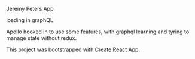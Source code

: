 
Jeremy Peters App

loading in graphQL

Apollo hooked in to use some features, with graphql learning and tyring to manage state without redux.



This project was bootstrapped with [Create React App](https://github.com/facebookincubator/create-react-app).
